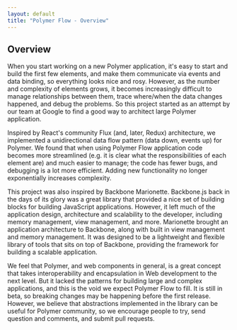 ```yaml
---
layout: default
title: "Polymer Flow - Overview"
---
```


## Overview

When you start working on a new Polymer application, it's easy to start and build the first few elements, and make them communicate via events and data binding, so everything looks nice and rosy. However, as the number and complexity of elements grows, it becomes increasingly difficult to manage relationships between them, trace where/when the data changes happened, and debug the problems. So this project started as an attempt by our team at Google to find a good way to architect large Polymer application.

Inspired by React's community Flux (and, later, Redux) architecture, we implemented a unidirectional data flow pattern (data down, events up) for Polymer. We found that when using Polymer Flow application code becomes more streamlined (e.g. it is clear what the responsibilities of each element are) and much easier to manage; the code has fewer bugs, and debugging is a lot more efficient. Adding new functionality no longer exponentially increases complexity.

This project was also inspired by Backbone Marionette. Backbone.js back in the days of its glory was a great library that provided a nice set of building blocks for building JavaScript applications. However, it left much of the application design, architecture and scalability to the developer, including memory management, view management, and more. Marionette brought an application architecture to Backbone, along with built in view management and memory management. It was designed to be a lightweight and flexible library of tools that sits on top of Backbone, providing the framework for building a scalable application.

We feel that Polymer, and web components in general, is a great concept that takes interoperability and encapsulation in Web development to the next level. But it lacked the patterns for building large and complex applications, and this is the void we expect Polymer Flow to fill. It is still in beta, so breaking changes may be happening before the first release. However, we believe that abstractions implemented in the library can be useful for Polymer community, so we encourage people to try, send question and comments, and submit pull requests.
